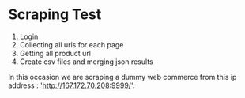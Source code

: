 # Scraping Test

1. Login
2. Collecting all urls for each page
3. Getting all product url
4. Create csv files and merging json results

In this occasion we are scraping a dummy web commerce from this ip address : 'http://167.172.70.208:9999/'.
